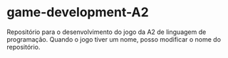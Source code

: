 # game-development-A2
Repositório para o desenvolvimento do jogo da A2 de linguagem de programação. Quando o jogo tiver um nome, posso modificar o nome do repositório.

